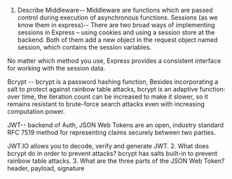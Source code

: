 <!-- Answers to the Short Answer Essay Questions go here -->
1. Describe Middleware-- Middleware are functions which are passed control during execution of asynchronous functions.
 Sessions (as we know them in express)-- There are two broad ways of implementing sessions in Express – using cookies and using a session store at the backend. Both of them add a new object in the request object named session, which contains the session variables.

No matter which method you use, Express provides a consistent interface for working with the session data.

Bcrypt -- bcrypt is a password hashing function, Besides incorporating a salt to protect against rainbow table attacks, bcrypt is an adaptive function: over time, the iteration count can be increased to make it slower, so it remains resistant to brute-force search attacks even with increasing computation power.

JWT-- backend of Auth, JSON Web Tokens are an open, industry standard RFC 7519 method for representing claims securely between two parties.

JWT.IO allows you to decode, verify and generate JWT.
2. What does bcrypt do in order to prevent attacks? bcrypt has salts built-in to prevent rainbow table attacks.
3. What are the three parts of the JSON Web Token? header, payload, signature 

